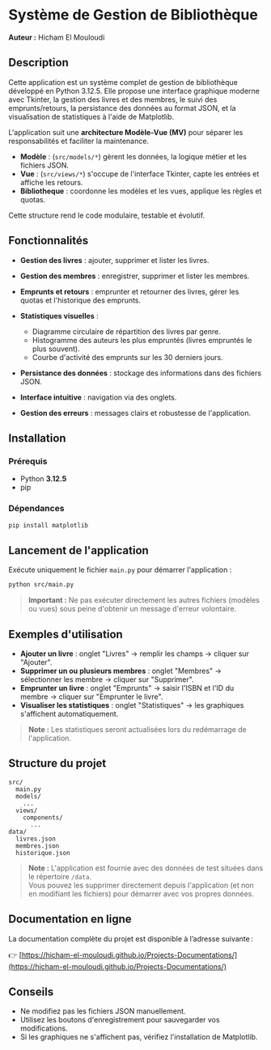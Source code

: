 # Système de Gestion de Bibliothèque

**Auteur :** Hicham El Mouloudi

## Description

Cette application est un système complet de gestion de bibliothèque développé en Python 3.12.5. Elle propose une interface graphique moderne avec Tkinter, la gestion des livres et des membres, le suivi des emprunts/retours, la persistance des données au format JSON, et la visualisation de statistiques à l'aide de Matplotlib.

L'application suit une **architecture Modèle-Vue (MV)** pour séparer les responsabilités et faciliter la maintenance.

- **Modèle** : (`src/models/*`) gèrent les données, la logique métier et les fichiers JSON.
- **Vue** : (`src/views/*`) s'occupe de l'interface Tkinter, capte les entrées et affiche les retours.
- **Bibliotheque** : coordonne les modèles et les vues, applique les règles et quotas.

Cette structure rend le code modulaire, testable et évolutif.

## Fonctionnalités

* **Gestion des livres** : ajouter, supprimer et lister les livres.
* **Gestion des membres** : enregistrer, supprimer et lister les membres.
* **Emprunts et retours** : emprunter et retourner des livres, gérer les quotas et l'historique des emprunts.
* **Statistiques visuelles** :

  * Diagramme circulaire de répartition des livres par genre.
  * Histogramme des auteurs les plus empruntés (livres empruntés le plus souvent).
  * Courbe d'activité des emprunts sur les 30 derniers jours.
* **Persistance des données** : stockage des informations dans des fichiers JSON.
* **Interface intuitive** : navigation via des onglets.
* **Gestion des erreurs** : messages clairs et robustesse de l'application.

## Installation

### Prérequis

* Python **3.12.5**
* pip

### Dépendances

```bash
pip install matplotlib
```

## Lancement de l'application

Exécute uniquement le fichier `main.py` pour démarrer l'application :

```bash
python src/main.py
```

> **Important :** Ne pas exécuter directement les autres fichiers (modèles ou vues) sous peine d'obtenir un message d'erreur volontaire.

## Exemples d'utilisation

* **Ajouter un livre** : onglet "Livres" → remplir les champs → cliquer sur "Ajouter".
* **Supprimer un ou plusieurs membres** : onglet "Membres" → sélectionner les membre → cliquer sur "Supprimer".
* **Emprunter un livre** : onglet "Emprunts" → saisir l'ISBN et l'ID du membre → cliquer sur "Emprunter le livre".
* **Visualiser les statistiques** : onglet "Statistiques" → les graphiques s'affichent automatiquement.
> **Note :** Les statistiques seront actualisées lors du redémarrage de l'application.

## Structure du projet

```
src/
  main.py
  models/
    ...
  views/
    components/
      ...
data/
  livres.json
  membres.json
  historique.json
```

> **Note :** L'application est fournie avec des données de test situées dans le répertoire `/data`.  
> Vous pouvez les supprimer directement depuis l'application (et non en modifiant les fichiers) pour démarrer avec vos propres données.

## Documentation en ligne

La documentation complète du projet est disponible à l’adresse suivante :

👉 [https://hicham-el-mouloudi.github.io/Projects-Documentations/](https://hicham-el-mouloudi.github.io/Projects-Documentations/)

## Conseils

* Ne modifiez pas les fichiers JSON manuellement.
* Utilisez les boutons d'enregistrement pour sauvegarder vos modifications.
* Si les graphiques ne s'affichent pas, vérifiez l'installation de Matplotlib.